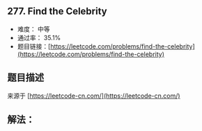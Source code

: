 ## 277. Find the Celebrity

- 难度： 中等
- 通过率： 35.1%
- 题目链接：[https://leetcode.com/problems/find-the-celebrity](https://leetcode.com/problems/find-the-celebrity)


## 题目描述

来源于 [https://leetcode-cn.com/](https://leetcode-cn.com/)



## 解法：